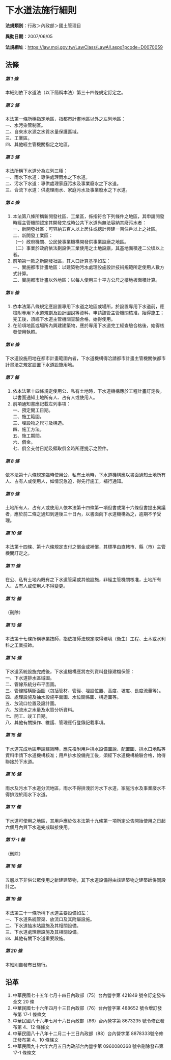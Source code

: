 # 下水道法施行細則




**法規類別**：行政＞內政部＞國土管理目

**異動日期**：2007/06/05  

**法規網址**：https://law.moj.gov.tw/LawClass/LawAll.aspx?pcode=D0070059



## 法條
##### 第 1 條
本細則依下水道法（以下簡稱本法）第三十四條規定訂定之。

##### 第 2 條
本法第一條所稱指定地區，指都市計畫地區以外之左列地區：  
一、水污染管制區。  
二、自來水水源之水質水量保護區域。  
三、工業區。  
四、其他經主管機關指定之地區。

##### 第 3 條
本法所稱下水道分為左列三種：  
一、雨水下水道：專供處理雨水之下水道。  
二、污水下水道：專供處理家庭污水及事業廢水之下水道。  
三、合流下水道：供處理雨水、家庭污水及事業廢水之下水道。

##### 第 4 條
1. 本法第八條所稱新開發社區、工業區，係指符合下列條件之地區，其申請開發時經主管機關認定其開發完成時公共下水道尚無法容納其廢污水者：  
一、新開發社區：可容納五百人以上居住或總計興建一百住戶以上之社區。  
二、新開發工業區：  
（一）政府機關、公民營事業機構開發供事業設廠之地區。  
（二）事業於政府依法劃設供工業使用之土地設廠，其基地面積達二公頃以上者。
1. 前項第一款之新開發社區，其人口計算基準如左：  
一、實施都市計畫地區：以建築物污水處理設施設計技術規範所定使用人數方式計算。  
二、實施都市計畫以外地區：以每人使用三十平方公尺之樓地板面積計算。

##### 第 5 條
1. 依本法第八條規定應設置專用下水道之地區或場所，於設置專用下水道前，應檢附專用下水道規劃及設計圖說等資料，申請該管主管機關核准，始得施工；完工後，須經下水道主管機關查驗合格，始得使用。
1. 在前項地區或場所內興建建築物，應於專用下水道完工經查驗合格後，始得核發使用執照。

##### 第 6 條
下水道設施用地在都市計畫範圍內者，下水道機構得洽請都市計畫主管機關依都市計畫法之規定設置下水道設施用地。

##### 第 7 條
1. 依本法第十四條規定使用公、私有土地時，下水道機構應於工程計畫訂定後，以書面通知土地所有人、占有人或使用人。
1. 前項通知書應記載左列事項：  
一、預定開工日期。  
二、施工範圍。  
三、埋設物之尺寸及構造。  
四、施工方法。  
五、施工期間。  
六、償金。  
七、償金支付日期及領取償金時所應提示之證件。

##### 第 8 條
依本法第十六條規定臨時使用公、私有土地時，下水道機構應以書面通知土地所有人、占有人或使用人，如情況急迫，得先行施工，補行通知。

##### 第 9 條
土地所有人、占有人或使用人依本法第十四條第一項但書或第十六條但書提出異議者，應於前二條之通知到達後三十日內，以書面向下水道機構為之，逾期不予受理。

##### 第 10 條
本法第十四條、第十六條規定支付之償金或補償，其標準由直轄市、縣（市）主管機關訂定之。

##### 第 11 條
在公、私有土地內既有之下水道管渠或其他設施，非經主管機關核准，土地所有人、占有人或使用人不得變更。

##### 第 12 條
（刪除）

##### 第 13 條
本法第十七條所稱專業技師，指依技師法規定取得環境（衛生）工程、土木或水利科之工業技師。

##### 第 14 條
下水道系統設施完成後，下水道機構應將左列資料登錄建檔保管：  
一、下水道排水區域圖。  
二、管線系統分布平面圖。  
三、管線縱橫斷面圖（包括管材、管徑、埋設位置、高度、坡度、長度流量等）。  
四、處理設施及抽水設施平面圖、水位關係圖、構造圖等。  
五、放流口位置及設計圖。  
六、放流水之水量及水質分析資料。  
七、開工、竣工日期。  
八、其他有關操作、維護、管理應行登錄記載事項。

##### 第 15 條
下水道完成地區申請建築時，應先檢附用戶排水設備圖說、配置圖、排水口地點等資料申請下水道機構核准；用戶排水設備完工後，須經下水道機構檢驗合格，始得聯接於下水道。

##### 第 16 條
雨水及污水下水道分流地區，雨水不得排洩於污水下水道，家庭污水及事業廢水不得排洩於雨水下水道。

##### 第 17 條
下水道可使用之地區，其用戶應於依本法第十九條第一項所定公告開始使用之日起六個月內與下水道完成聯接使用。

##### 第 17-1 條
（刪除）

##### 第 18 條
五層以下非供公眾使用之新建建築物，其下水道設備得由該建築物之建築師併同設計之。

##### 第 19 條
本法第三十一條所稱下水道主要設備如左：  
一、下水道系統管渠、放流口及其附屬設施。  
二、下水道抽水站設施及其相關設備。  
三、下水道處理廠設施及其相關設備。  
四、其他有關下水道重要設施。

##### 第 20 條
本細則自發布日施行。

## 沿革
1. 中華民國七十五年七月十四日內政部（75）台內營字第 421849 號令訂定發布全文 20 條
1. 中華民國七十六年四月十三日內政部（76）台內營字第 488652 號令增訂發布第 17-1 條條文
1. 中華民國八十六年七月十六日內政部（86）台內營字第 8673235  號令修正發布第 4、12  條條文
1. 中華民國八十八年十二月二十三日內政部（88）台內營字第 8878333號令修正發布第 4、10  條條文
1. 中華民國九十六年六月五日內政部台內營字第 0960080368 號令刪除發布第 17-1 條條文
